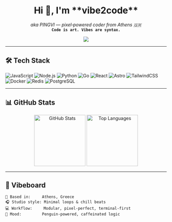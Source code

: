 <!-- README.md для vibe2code GitHub профиля -->

<h1 align="center">Hi 👋, I'm **vibe2code**</h1>
<p align="center">
  <em>aka PINGVI — pixel‑powered coder from Athens 🇬🇷</em><br>
  <strong><code>Code is art. Vibes are syntax.</code></strong>
</p>

<p align="center">
  <img src="https://readme-typing-svg.herokuapp.com?font=Fira+Code&duration=2500&pause=500&color=00ff88&center=true&vCenter=true&width=500&lines=Glitching+in+pixel+code.;Vibes+run+the+syntax.;Penguin+powered+dev.">
</p>

---

## 🛠️ Tech Stack

![JavaScript](https://img.shields.io/badge/-JavaScript-F7DF1E?logo=javascript&logoColor=000)
![Node.js](https://img.shields.io/badge/-Node.js-339933?logo=node.js&logoColor=fff)
![Python](https://img.shields.io/badge/-Python-3776AB?logo=python&logoColor=fff)
![Go](https://img.shields.io/badge/-Go-00ADD8?logo=go&logoColor=fff)
![React](https://img.shields.io/badge/-React-61DAFB?logo=react&logoColor=000)
![Astro](https://img.shields.io/badge/-Astro-000000?logo=astro&logoColor=fff)
![TailwindCSS](https://img.shields.io/badge/-TailwindCSS-06B6D4?logo=tailwindcss&logoColor=fff)
![Docker](https://img.shields.io/badge/-Docker-2496ED?logo=docker&logoColor=fff)
![Redis](https://img.shields.io/badge/-Redis-DC382D?logo=redis&logoColor=fff)
![PostgreSQL](https://img.shields.io/badge/-PostgreSQL-4169E1?logo=postgresql&logoColor=fff)

---

## 📊 GitHub Stats

<p align="center">
  <img src="https://github-readme-stats.vercel.app/api?username=vibe2code&show_icons=true&theme=matrix-dark&hide_border=true&count_private=true" height="160" alt="GitHub Stats"/>
  <img src="https://github-readme-stats.vercel.app/api/top-langs/?username=vibe2code&layout=compact&theme=matrix-dark&hide_border=true" height="160" alt="Top Languages"/>
</p>

---

## 📅 Vibeboard

```text
📍 Based in:     Athens, Greece
🎧 Studio style: Minimal loops & chill beats
💻 Workflow:     Modular, pixel-perfect, terminal-first
🐧 Mood:         Penguin‑powered, caffeinated logic
